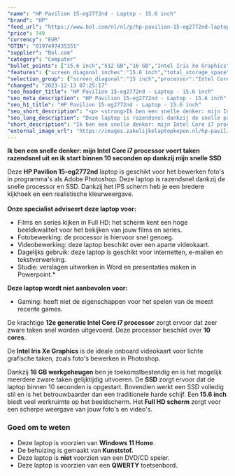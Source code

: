 ```yaml
---
"name": "HP Pavilion 15-eg2772nd - Laptop - 15.6 inch"
"brand": "HP"
"feed_url": "https://www.bol.com/nl/nl/p/hp-pavilion-15-eg2772nd-laptop-15-6-inch/9300000148505332"
"price": 749
"currency": "EUR"
"GTIN": "0197497435351"
"supplier": "Bol.com"
"category": "Computer"
"bullet_points": ["15.6 inch","512 GB","16 GB","Intel Iris Xe Graphics"]
"features": {"screen_diagonal_inches":"15.6 inch","total_storage_space":"512 GB","memory_size":"16 GB","graphics_card":"Intel Iris Xe Graphics"}
"selection_group": {"screen_diagonal":"15 inch","processor":"Intel Core i7","changed_price_past_3_days":false,"product_family":"Pavilion 15"}
"changed": "2023-12-13 07:25:17"
"seo_header_title": "HP Pavilion 15-eg2772nd - Laptop - 15.6 inch"
"seo_meta_description": "HP Pavilion 15-eg2772nd - Laptop - 15.6 inch"
"seo_h1_title": "HP Pavilion 15-eg2772nd - Laptop - 15.6 inch"
"seo_short_description": "<p> <strong>Ik ben een snelle denker: mijn Intel Core i7 processor voert taken razendsnel uit en ik start binnen 10 seconden op dankzij mijn snelle SSD</strong> </p> <p> Deze<strong> HP Pavilion 15-eg2772nd</strong> laptop is geschikt voor het bewerken foto's in programma's als Adobe Photoshop."
"seo_long_description": "Deze laptop is razendsnel dankzij de snelle processor en SSD. Dankzij het IPS scherm heb je een bredere kijkhoek en een realistische kleurweergave. <br /><br /><strong>Onze specialist adviseert deze laptop voor:</strong> </p> <ul> <li>Films en series kijken in Full HD: het scherm kent een hoge beeldkwaliteit voor het bekijken van jouw films en series. </li> <li>Fotobewerking: de processor is hiervoor snel genoeg. </li> <li>Videobewerking: deze laptop beschikt over een aparte videokaart. </li> <li>Dagelijks gebruik: deze laptop is geschikt voor internetten, e-mailen en tekstverwerking. </li> <li>Studie: verslagen uitwerken in Word en presentaties maken in Powerpoint. *</li> </ul> <p> <strong>Deze laptop wordt niet aanbevolen voor:</strong> </p> <ul> <li>Gaming: heeft niet de eigenschappen voor het spelen van de meest recente games. </li> </ul> <p> De krachtige <strong>12e generatie Intel Core i7 processor</strong> zorgt ervoor dat zeer zware taken snel worden uitgevoerd. Deze processor beschikt over <strong>10 cores</strong>. </p> <p> De<strong> Intel Iris Xe Graphics</strong> is de ideale onboard videokaart voor lichte grafische taken, zoals foto's bewerken in Photoshop. </p> <p> Dankzij <strong>16 GB werkgeheugen</strong> ben je toekomstbestendig en is het mogelijk meerdere zware taken gelijktijdig uitvoeren. De <strong>SSD</strong> zorgt ervoor dat de laptop binnen 10 seconden is opgestart. Bovendien werkt een SSD volledig stil en is het betrouwbaarder dan een traditionele harde schijf. Een<strong> 15. 6 inch</strong> biedt veel werkruimte op het beeldscherm. Het<strong> Full HD scherm</strong> zorgt voor een scherpe weergave van jouw foto's en video's. </p> <h3>Goed om te weten</h3> <ul> <li>Deze laptop is voorzien van <strong>Windows 11 Home</strong>. </li> <li>De behuizing is gemaakt van<strong> Kunststof. </strong></li> <li>Deze laptop is <strong>niet</strong> voorzien van een DVD/CD speler. </li> <li>Deze laptop is voorzien van een <strong>QWERTY</strong> toetsenbord. </li> </ul>"
"short_description": "Ik ben een snelle denker: mijn Intel Core i7 processor voert taken razendsnel uit en ik start binnen 10 seconden op dankzij mijn snelle SSD Deze HP Pavilion 15-eg2772nd laptop is geschikt voor het bewerken foto's in programma's als Adobe Photoshop. Deze laptop is razendsnel dankzij de snelle processor en SSD. Dankzij het IPS scherm heb je een bredere kijkhoek en een realistische kleurweergave. Onze specialist adviseert deze laptop voor: Films en series kijken in Full HD: het scherm kent een hoge beeldkwaliteit voor het bekijken van jouw films en series. Fotobewerking: de processor is hiervoor snel genoeg. Videobewerking: deze laptop beschikt over een aparte videokaart. Dagelijks gebruik: deze laptop is geschikt voor internetten, e-mailen en tekstverwerking. Studie: verslagen uitwerken in Word en presentaties maken in Powerpoint.* Deze laptop wordt niet aanbevolen voor: Gaming: heeft niet de eigenschappen voor het spelen van de meest recente games. De krachtige 12e generatie Intel Core i7 processor zorgt ervoor dat zeer zware taken snel worden uitgevoerd. Deze processor beschikt over 10 cores. De Intel Iris Xe Graphics is de ideale onboard videokaart voor lichte grafische taken, zoals foto's bewerken in Photoshop. Dankzij 16 GB werkgeheugen ben je toekomstbestendig en is het mogelijk meerdere zware taken gelijktijdig uitvoeren. De SSD zorgt ervoor dat de laptop binnen 10 seconden is opgestart. Bovendien werkt een SSD volledig stil en is het betrouwbaarder dan een traditionele harde schijf. Een 15.6 inch biedt veel werkruimte op het beeldscherm. Het Full HD scherm zorgt voor een scherpe weergave van jouw foto's en video's. Goed om te weten Deze laptop is voorzien van Windows 11 Home. De behuizing is gemaakt van Kunststof. Deze laptop is niet voorzien van een DVD/CD speler. Deze laptop is voorzien van een QWERTY toetsenbord."
"external_image_url": "https://images.zakelijkelaptopkopen.nl/hp-pavilion-15-eg2772nd-laptop-15-6-inch.webp"
---
```


<p> <strong>Ik ben een snelle denker: mijn Intel Core i7 processor voert taken razendsnel uit en ik start binnen 10 seconden op dankzij mijn snelle SSD</strong> </p> <p> Deze<strong> HP Pavilion 15-eg2772nd</strong> laptop is geschikt voor het bewerken foto's in programma's als Adobe Photoshop. Deze laptop is razendsnel dankzij de snelle processor en SSD. Dankzij het IPS scherm heb je een bredere kijkhoek en een realistische kleurweergave. <br /><br /><strong>Onze specialist adviseert deze laptop voor:</strong> </p> <ul> <li>Films en series kijken in Full HD: het scherm kent een hoge beeldkwaliteit voor het bekijken van jouw films en series.</li> <li>Fotobewerking: de processor is hiervoor snel genoeg.</li> <li>Videobewerking: deze laptop beschikt over een aparte videokaart.</li> <li>Dagelijks gebruik: deze laptop is geschikt voor internetten, e-mailen en tekstverwerking.</li> <li>Studie: verslagen uitwerken in Word en presentaties maken in Powerpoint.*</li> </ul> <p> <strong>Deze laptop wordt niet aanbevolen voor:</strong> </p> <ul> <li>Gaming: heeft niet de eigenschappen voor het spelen van de meest recente games. </li> </ul> <p> De krachtige <strong>12e generatie Intel Core i7 processor</strong> zorgt ervoor dat zeer zware taken snel worden uitgevoerd. Deze processor beschikt over <strong>10 cores</strong>. </p> <p> De<strong> Intel Iris Xe Graphics</strong> is de ideale onboard videokaart voor lichte grafische taken, zoals foto's bewerken in Photoshop. </p> <p> Dankzij <strong>16 GB werkgeheugen</strong> ben je toekomstbestendig en is het mogelijk meerdere zware taken gelijktijdig uitvoeren. De <strong>SSD</strong> zorgt ervoor dat de laptop binnen 10 seconden is opgestart. Bovendien werkt een SSD volledig stil en is het betrouwbaarder dan een traditionele harde schijf. Een<strong> 15.6 inch</strong> biedt veel werkruimte op het beeldscherm. Het<strong> Full HD scherm</strong> zorgt voor een scherpe weergave van jouw foto's en video's. </p> <h3>Goed om te weten</h3> <ul> <li>Deze laptop is voorzien van <strong>Windows 11 Home</strong>.</li> <li>De behuizing is gemaakt van<strong> Kunststof.</strong></li> <li>Deze laptop is <strong>niet</strong> voorzien van een DVD/CD speler.</li> <li>Deze laptop is voorzien van een <strong>QWERTY</strong> toetsenbord.</li> </ul>